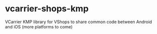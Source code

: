# vcarrier-shops-kmp
VCarrier KMP library for VShops to share common code between Android and iOS (more platforms to come)
